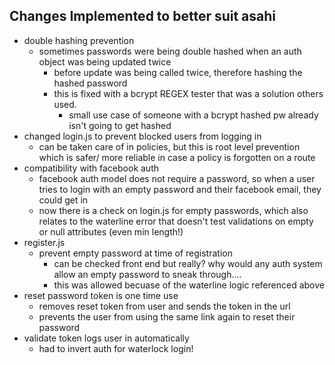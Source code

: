 ## Changes Implemented to better suit asahi
- double hashing prevention 
    - sometimes passwords were being double hashed when an auth object was being updated twice 
        - before update was being called twice, therefore hashing the hashed password 
        - this is fixed with a bcrypt REGEX tester that was a solution others used. 
            - small use case of someone with a bcrypt hashed pw already isn't going to get hashed
- changed login.js to prevent blocked users from logging in 
    - can be taken care of in policies, but this is root level prevention which is safer/ more reliable in case a policy is forgotten on a route
- compatibility with facebook auth
    - facebook auth model does not require a password, so when a user tries to login with an empty password and their facebook email, they could get in
    - now there is a check on login.js for empty passwords, which also relates to the waterline error that doesn't test validations on empty or null attributes (even min length!)
- register.js 
    - prevent empty password at time of registration 
        - can be checked front end but really? why would any auth system allow an empty password to sneak through.... 
        - this was allowed becuase of the waterline logic referenced above 
- reset password token is one time use 
    - removes reset token from user and sends the token in the url 
    - prevents the user from using the same link again to reset their password 
- validate token logs user in automatically
    - had to invert auth for waterlock login! 
    
